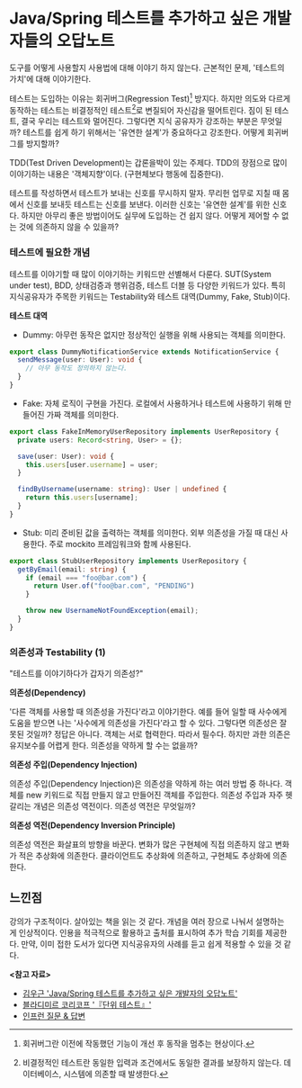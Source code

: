 # Java/Spring 테스트를 추가하고 싶은 개발자들의 오답노트

도구를 어떻게 사용할지 사용법에 대해 이야기 하지 않는다. 근본적인 문제, '테스트의 가치'에 대해 이야기한다.

테스트는 도입하는 이유는 회귀버그(Regression Test)[^1] 방지다. 하지만 의도와 다르게 동작하는 테스트는 비결정적인 테스트[^2]로 변질되어 자신감을 떨어트린다.
짐이 된 테스트, 결국 우리는 테스트와 멀어진다. 그렇다면 지식 공유자가 강조하는 부분은 무엇일까? 테스트를 쉽게 하기 위해서는 '유연한 설계'가 중요하다고 강조한다. 어떻게 회귀버그를 방지할까?

TDD(Test Driven Development)는 갑론을박이 있는 주제다. TDD의 장점으로 많이 이야기하는 내용은 '객체지향'이다. (구현체보다 행동에 집중한다).

테스트를 작성하면서 테스트가 보내는 신호를 무시하지 말자. 무리헌 업무로 지칠 때 몸에서 신호를 보내듯 테스트는 신호를 보낸다. 이러한 신호는 '유연한 설계'를 위한 신호다.
하지만 아무리 좋은 방법이어도 실무에 도입하는 건 쉽지 않다. 어떻게 제어할 수 없는 것에 의존하지 않을 수 있을까?

### 테스트에 필요한 개념

테스트를 이야기할 때 많이 이야기하는 키워드만 선별해서 다룬다. SUT(System under test), BDD, 상태검증과 행위검증, 테스트 더블 등 다양한 키워드가 있다. 특히 지식공유자가 주목한 키워드는
Testability와 테스트 대역(Dummy, Fake, Stub)이다.

**테스트 대역**

- Dummy: 아무런 동작은 없지만 정상적인 실행을 위해 사용되는 객체를 의미한다.

```typescript
export class DummyNotificationService extends NotificationService {
  sendMessage(user: User): void {
    // 아무 동작도 정의하지 않는다.
  }
}
```

- Fake: 자체 로직이 구현을 가진다. 로컬에서 사용하거나 테스트에 사용하기 위해 만들어진 가짜 객체를 의미한다.

```typescript
export class FakeInMemoryUserRepository implements UserRepository {
  private users: Record<string, User> = {};

  save(user: User): void {
    this.users[user.username] = user;
  }

  findByUsername(username: string): User | undefined {
    return this.users[username];
  }
}
```

- Stub: 미리 준비된 값을 출력하는 객체를 의미한다. 외부 의존성을 가질 때 대신 사용한다. 주로 mockito 프레임워크와 함께 사용된다.

```typescript
export class StubUserRepository implements UserRepository {
  getByEmail(email: string) {
    if (email === "foo@bar.com") {
      return User.of("foo@bar.com", "PENDING")
    }

    throw new UsernameNotFoundException(email);
  }
}
```

### 의존성과 Testability (1)

"테스트를 이야기하다가 갑자기 의존성?"

**의존성(Dependency)**

'다른 객체를 사용할 때 의존성을 가진다'라고 이야기한다. 예를 들어 일할 때 사수에게 도움을 받으면 나는 '사수에게 의존성을 가진다'라고 할 수 있다. 그렇다면 의존성은 잘못된 것일까?
정답은 아니다. 객체는 서로 협력한다. 따라서 필수다. 하지만 과한 의존은 유지보수를 어렵게 한다. 의존성을 약하게 할 수는 없을까?

**의존성 주입(Dependency Injection)**

의존성 주입(Dependency Injection)은 의존성을 약하게 하는 여러 방법 중 하나다. 객체를 new 키워드로 직접 만들지 않고 만들어진 객체를 주입한다. 의존성 주입과 자주 헷갈리는 개념은 의존성
역전이다. 의존성 역전은 무엇일까?

**의존성 역전(Dependency Inversion Principle)**

의존성 역전은 화살표의 방향을 바꾼다. 변화가 많은 구현체에 직접 의존하지 않고 변화가 적은 추상화에 의존한다. 클라이언트도 추상화에 의존하고, 구현체도 추상화에 의존한다.

## 느낀점

강의가 구조적이다. 살아있는 책을 읽는 것 같다. 개념을 여러 장으로 나눠서 설명하는 게 인상적이다. 인용을 적극적으로 활용하고 출처를 표시하여 추가 학습 기회를 제공한다.
만약, 이미 접한 도서가 있다면 지식공유자의 사례를 듣고 쉽게 적용할 수 있을 것 같다.

**<참고 자료>**

- [김우근 'Java/Spring 테스트를 추가하고 싶은 개발자의 오답노트'](https://inf.run/EYKf)
- [블라디미르 코리코프 '『단위 테스트』'](https://product.kyobobook.co.kr/detail/S000001805070)
- [인프런 질문 & 답변](https://www.inflearn.com/questions/146128)

[^1]: 회귀버그란 이전에 작동했던 기능이 개선 후 동작을 멈추는 현상이다.
[^2]: 비결정적인 테스트란 동일한 입력과 조건에서도 동일한 결과를 보장하지 않는다. 데이터베이스, 시스템에 의존할 때 발생한다.
